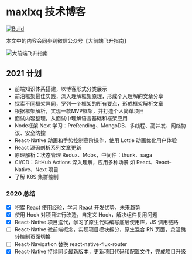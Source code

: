 # maxlxq 技术博客

[![Build](https://img.shields.io/github/workflow/status/maxlxq/maxlxq.github.io/CI/master?color=brightgreen)](https://github.com/maxlxq/maxlxq.github.io/actions)

本文中的内容会同步到微信公众号【大前端飞升指南】

![大前端飞升指南](https://skr.oss-cn-beijing.aliyuncs.com/blog/search_qrcode.png?x-oss-process=image/auto-orient,1/resize,m_fill,w_605,h_208/quality,q_30)

## 2021 计划
- 前端知识体系搭建，以博客形式分类展示
- 前沿框架最佳实践，深入理解框架原理，形成个人理解的文章分享
- 探索不同框架异同，罗列一个框架的所有要点，形成框架解析文章
- 根据框架解析，实现一款MVP框架，并打造个人简单项目
- 面试内容整理，从面试中理解语言基础和框架应用
- Node框架 Next 学习：PreRending、MongoDB、多线程、高并发、网络协议、安全防控
- React-Native 动画和手势控制高阶操作，使用 Lottie 动画优化用户体验
- React 源码剖析系列文章更新
- 原理解析：状态管理 Redux、Mobx，中间件：thunk、saga
- CI/CD：GitHub Actions 深入理解，应用多种场景 如 React、React-Native、Next 项目
- 了解 K8S 集群控制

### 2020 总结
- [x] 积累 React 使用经验，学习 React 开发优势，未来趋势
- [x] 使用 Hook 对项目进行改造，自定义 Hook，解决组件复用问题
- [x] React-Native 项目迭代，学习了原生代码编写底层使用库，JS 调用链路
- [ ] React-Native 微前端概念，实现项目模块拆分，原生混合 RN 页面，灵活跳转控制页面切换
- [ ] React-Navigation 替换 react-native-flux-router
- [x] React-Native 持续同步最新版本，更新项目代码和配置文件，完成项目升级
